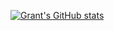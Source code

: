 [![Grant's GitHub stats](https://github-readme-stats.vercel.app/api?username=grantbrill)](https://github.com/anuraghazra/github-readme-stats)

<!---
GrantBrill/GrantBrill is a ✨ special ✨ repository because its `README.md` (this file) appears on your GitHub profile.
You can click the Preview link to take a look at your changes.
--->
